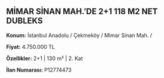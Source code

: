 ## MİMAR SİNAN MAH.’DE 2+1 118 M2 NET DUBLEKS

**Konum:** İstanbul Anadolu / Çekmeköy / Mimar Sinan Mah. /

**Fiyat:** 4.750.000 TL

**Özellikler:** 2+1 | 130 m² | 2. Kat

**İlan Numarası:** P12774473
